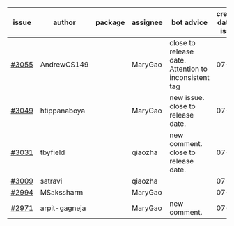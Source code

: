 | issue | author | package | assignee | bot advice | created date of issue | target release date | date from target |
| ------ | ------ | ------ | ------ | ------ | ------ | ------ | :-----: |
| [#3055](https://github.com/Azure/sdk-release-request/issues/3055) | AndrewCS149 |  | MaryGao | close to release date.  Attention to inconsistent tag | 07-29 | 08-02 | 0 |
| [#3049](https://github.com/Azure/sdk-release-request/issues/3049) | htippanaboya |  | MaryGao | new issue. close to release date.  | 07-27 | 08-03 | 1 |
| [#3031](https://github.com/Azure/sdk-release-request/issues/3031) | tbyfield |  | qiaozha | new comment. close to release date.  | 07-21 | 08-03 | 1 |
| [#3009](https://github.com/Azure/sdk-release-request/issues/3009) | satravi |  | qiaozha |  | 07-19 | 07-27 |  |
| [#2994](https://github.com/Azure/sdk-release-request/issues/2994) | MSakssharm |  | MaryGao |  | 07-12 | 07-26 |  |
| [#2971](https://github.com/Azure/sdk-release-request/issues/2971) | arpit-gagneja |  | MaryGao | new comment. | 07-04 | 09-30 |  |
